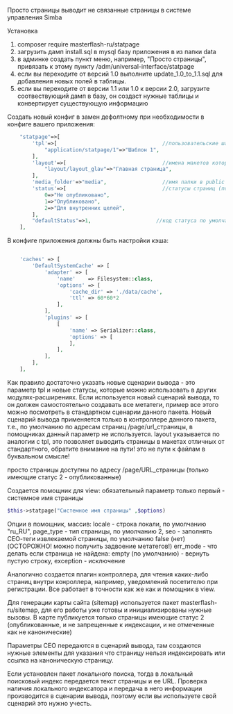 Просто страницы
выводит не связанные страницы в системе управления Simba

Установка
1. composer require masterflash-ru/statpage
2. загрузить дамп install.sql в mysql базу приложения в из папки data
3. в админке создать пункт меню, например, "Просто страницы", привязать к этому пункту /adm/universal-interface/statpage
4. если вы переходите от версий 1.0 выполните update_1.0_to_1.1.sql для добавления новых полей в таблицы.
5. если вы переходите от версии 1.1 или 1.0 к версии 2.0, загрузите соотвествующий дамп в базу, он создаст нужные таблицы и конвертирует существующую информацию

Создать новый конфиг в замен дефолтному при необходимости в конфиге вашего приложения:
```php
	"statpage"=>[
		'tpl'=>[                                  //пользовательские шаблоны вывода контента, если нужны, пусто - по умолчанию, используется внутренний
            "application/statpage/1"=>"Шаблон 1",
        ],
        'layout'=>[                               //имена макетов которые имеются в приложении, если нужны, пусто - по умолчанию
            "layout/layout_glav"=>"Главная страница",
        ],
		'media_folder'=>"media",                  //имя папки в public для размещения медиаматериала стат.страниц, это значение по умолчанию
		'status'=>[                               //статусы страниц (по умолчанию используются эти)
			0=>"Не опубликовано",
			1=>"Опубликовано",
			2=>"Для внутренних целей",
		],
        "defaultStatus"=>1,                     //код статуса по умолчанию (опубликовано)
	],
```
В конфиге приложения должны быть настройки кэша:
```php

    'caches' => [
        'DefaultSystemCache' => [
            'adapter' => [
                'name'    => Filesystem::class,
                'options' => [
                    'cache_dir' => './data/cache',
                    'ttl' => 60*60*2 
                ],
            ],
            'plugins' => [
                [
                    'name' => Serializer::class,
                    'options' => [
                    ],
                ],
            ],
        ],
    ],
```


Как правило достаточно указать новые сценарии вывода - это параметр tpl и новые статусы, которые можно использовать в других модулях-расширениях.
Если используется новый сценарий вывода, то он должен самостоятельно создавать все метатеги, пример все этого можно посмотреть в стандартном сценарии данного пакета.
Новый сценарий вывода применяется только в контроллере данного пакета, т.е., по умолчанию по адресам страниц /page/url_страницы, в помощниках данный параметр не используется.
layout указывается по аналогии с tpl, это позволяет выводить страницы в макетах отличных от стандартного, обратите внимание на пути! это не пути к файлам в буквальном смысле!

просто страницы доступны по адресу /page/URL_страницы (только имеющие статус 2 - опубликованные)

Создается помощник для view:
обязательный параметр только первый - системное имя страницы
```php
$this->statpage("Системное имя страницы" ,$options)
```

Опции в помощник, массив:
locale - строка локали, по умолчанию "ru_RU",
page_type  - тип страницы, по умолчанию 2, 
seo - заполнять СЕО-теги извлекаемой страницы, по умолчанию false (нет) (ОСТОРОЖНО! можно получить задвоение метатегов!)
err_mode - что делать если страница не найдена: empty (по умолчанию) - вернуть пустую строку, exception - исключение

Аналогично создается плагин контроллера, для чтения каких-либо страниц внутри конроллера, например, уведомлений посетителю при регистрации.
Все работает в точности как же как и помощник в view.

Для генерации карты сайта (sitemap) используется пакет masterflash-ru/sitemap, для его работы уже готовы и инициализированы нужные вызовы.
В карте публикуется только страницы имеющие статус 2 (опубликованные, и не запрещенные к индексации, и не отмеченные как не канонические)

Параметры СЕО передаются в сценарий вывода, там создаются нужные элементы для указания что страницу нельзя индексировать или ссылка на каноническую страницу.

Если установлен пакет локального поиска, тогда в локальный поисковый индекс передается текст страницы и ее URL. 
Проверка наличия локального индексатора и передача в него информации производится в сценарии вывода, поэтому если вы используете свой сценарий это нужно учесть.

